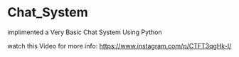 # Chat_System
implimented a Very Basic Chat System Using Python

watch this Video for more info: https://www.instagram.com/p/CTFT3qgHk-I/
